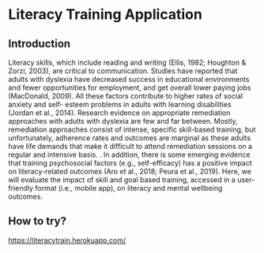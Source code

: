 # Literacy Training Application

## Introduction
Literacy skills, which include reading and writing (Ellis, 1982; Houghton & Zorzi, 2003), are critical to communication. Studies have reported that adults with dyslexia have decreased success in educational environments and fewer opportunities for employment, and get overall lower paying jobs (MacDonald, 2009). All these factors contribute to higher rates of social anxiety and self- esteem problems in adults with learning disabilities (Jordan et al., 2014). Research evidence on appropriate remediation approaches with adults with dyslexia are few and far between. Mostly, remediation approaches consist of intense, specific skill-based training, but unfortunately, adherence rates and outcomes are marginal as these adults have life demands that make it difficult to attend remediation sessions on a regular and intensive basis. . In addition, there is some emerging evidence that training psychosocial factors (e.g., self-efficacy) has a positive impact on literacy-related outcomes (Aro et al., 2018; Peura et al., 2019). Here, we will evaluate the impact of skill and goal based training, accessed in a user-friendly format (i.e., mobile app), on literacy and mental wellbeing outcomes. 

## How to try?
https://literacytrain.herokuapp.com/
